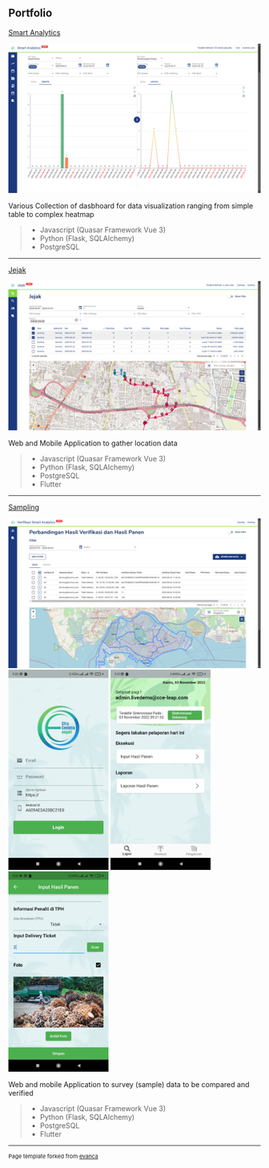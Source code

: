 ## Portfolio

[Smart Analytics](/pages/smart_analytics)

<img src="images/smartanalytics.png?raw=true"/>

Various Collection of dasbhoard for data visualization ranging from simple table to complex heatmap

> - Javascript (Quasar Framework Vue 3)
> - Python (Flask, SQLAlchemy)
> - PostgreSQL

---

[Jejak](/pages/jejak)

<img src="images/jejak.png?raw=true"/>

Web and Mobile Application to gather location data

> - Javascript (Quasar Framework Vue 3)
> - Python (Flask, SQLAlchemy)
> - PostgreSQL
> - Flutter

---

[Sampling](/pages/sampling)

<img src="images/sampling.png?raw=true"/>
<img src="images/samplingapk/1_id.jpeg?raw=true"  width="200"/>
<img src="images/samplingapk/2_id.jpeg?raw=true"  width="200"/>
<img src="images/samplingapk/5_id.jpeg?raw=true"  width="200"/>

Web and mobile Application to survey (sample) data to be compared and verified

> - Javascript (Quasar Framework Vue 3)
> - Python (Flask, SQLAlchemy)
> - PostgreSQL
> - Flutter

---

<p style="font-size:11px">Page template forked from <a href="https://github.com/evanca/quick-portfolio">evanca</a></p>
<!-- Remove above link if you don't want to attibute -->
